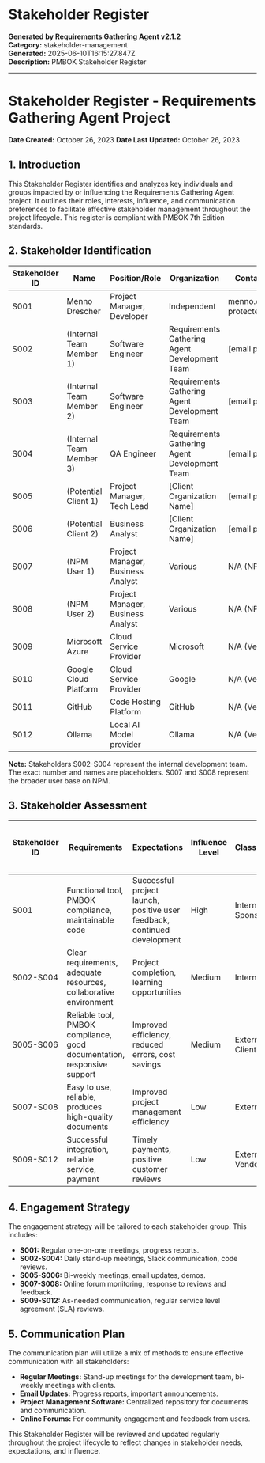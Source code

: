 # Stakeholder Register

**Generated by Requirements Gathering Agent v2.1.2**  
**Category:** stakeholder-management  
**Generated:** 2025-06-10T16:15:27.847Z  
**Description:** PMBOK Stakeholder Register

---

# Stakeholder Register - Requirements Gathering Agent Project

**Date Created:** October 26, 2023
**Date Last Updated:** October 26, 2023

## 1. Introduction

This Stakeholder Register identifies and analyzes key individuals and groups impacted by or influencing the Requirements Gathering Agent project.  It outlines their roles, interests, influence, and communication preferences to facilitate effective stakeholder management throughout the project lifecycle.  This register is compliant with PMBOK 7th Edition standards.

## 2. Stakeholder Identification

| Stakeholder ID | Name                     | Position/Role                               | Organization                               | Contact Information                     |
|-----------------|--------------------------|-------------------------------------------|------------------------------------------|-----------------------------------------|
| S001            | Menno Drescher            | Project Manager, Developer                  | Independent                               | menno.drescher@[email protected]       |
| S002            | (Internal Team Member 1) | Software Engineer                          | Requirements Gathering Agent Development Team | [email protected]                         |
| S003            | (Internal Team Member 2) | Software Engineer                          | Requirements Gathering Agent Development Team | [email protected]                         |
| S004            | (Internal Team Member 3) | QA Engineer                               | Requirements Gathering Agent Development Team | [email protected]                         |
| S005            | (Potential Client 1)      | Project Manager, Tech Lead                 |  [Client Organization Name]              | [email protected]                        |
| S006            | (Potential Client 2)      | Business Analyst                          |  [Client Organization Name]              | [email protected]                        |
| S007            | (NPM User 1)             | Project Manager, Business Analyst         | Various                                  | N/A (NPM User)                           |
| S008            | (NPM User 2)             | Project Manager, Business Analyst         | Various                                  | N/A (NPM User)                           |
| S009            | Microsoft Azure          | Cloud Service Provider                     | Microsoft                               | N/A (Vendor)                            |
| S010            | Google Cloud Platform      | Cloud Service Provider                     | Google                                   | N/A (Vendor)                            |
| S011            | GitHub                    | Code Hosting Platform                     | GitHub                                  | N/A (Vendor)                            |
| S012            | Ollama                    | Local AI Model provider                    | Ollama                                  | N/A (Vendor)                            |

**Note:**  Stakeholders S002-S004 represent the internal development team.  The exact number and names are placeholders.  S007 and S008 represent the broader user base on NPM.


## 3. Stakeholder Assessment

| Stakeholder ID | Requirements                                                                                                   | Expectations                                                                                 | Influence Level | Classification        | Power/Interest | Engagement Level (Current) | Engagement Level (Desired) | Communication Preferences | Communication Frequency | Key Concerns/Interests | Potential Impact on Project Success |
|-----------------|---------------------------------------------------------------------------------------------------------------|---------------------------------------------------------------------------------------------|-----------------|-----------------------|-----------------|--------------------------|---------------------------|--------------------------|-----------------------|------------------------|---------------------------------|
| S001            | Functional tool, PMBOK compliance, maintainable code                                                         | Successful project launch, positive user feedback, continued development                        | High             | Internal, Sponsor       | High/High         | High                      | High                       | Email, Meetings          | Weekly                  | Project success, adoption | High                               |
| S002-S004       | Clear requirements, adequate resources, collaborative environment                                           | Project completion, learning opportunities                                                      | Medium           | Internal, Team         | Medium/High       | High                      | High                       | Daily Stand-ups, Slack | Daily                  | Project completion, quality | High                               |
| S005-S006       | Reliable tool, PMBOK compliance, good documentation, responsive support                                      | Improved efficiency, reduced errors, cost savings                                                | Medium           | External, Client        | Medium/High       | Low                       | High                       | Email, Meetings          | Bi-weekly              | Functionality, support    | Medium                              |
| S007-S008       | Easy to use, reliable, produces high-quality documents                                                    | Improved project management efficiency                                                         | Low              | External, User         | Low/Medium        | Low                       | Medium                     | Online forums, reviews   | Irregular              | Ease of use, quality      | Low                               |
| S009-S012       | Successful integration, reliable service, payment                                                         | Timely payments, positive customer reviews                                                      | Low              | External, Vendor        | Low/Low           | As-needed                 | As-needed                  | Email, documentation    | As-needed              | Service uptime, payments | Low                               |


## 4. Engagement Strategy

The engagement strategy will be tailored to each stakeholder group.  This includes:

* **S001:** Regular one-on-one meetings, progress reports.
* **S002-S004:** Daily stand-up meetings, Slack communication, code reviews.
* **S005-S006:** Bi-weekly meetings, email updates, demos.
* **S007-S008:** Online forum monitoring, response to reviews and feedback.
* **S009-S012:** As-needed communication, regular service level agreement (SLA) reviews.


## 5. Communication Plan

The communication plan will utilize a mix of methods to ensure effective communication with all stakeholders:

* **Regular Meetings:**  Stand-up meetings for the development team, bi-weekly meetings with clients.
* **Email Updates:**  Progress reports, important announcements.
* **Project Management Software:**  Centralized repository for documents and communication.
* **Online Forums:** For community engagement and feedback from users.


This Stakeholder Register will be reviewed and updated regularly throughout the project lifecycle to reflect changes in stakeholder needs, expectations, and influence.
